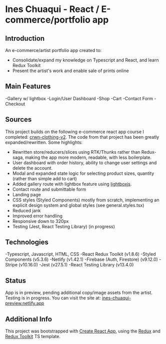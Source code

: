
# Ines Chuaqui - React / E-commerce/portfolio app

## Introduction

An e-commerce/artist portfolio app created to:
- Consolidate/expand my knowledge on Typescript and React, and learn Redux Toolkit
- Present the artist's work and enable sale of prints online

## Main Features

-Gallery w/ lightbox
-Login/User Dashboard
-Shop
-Cart
-Contact Form
-Checkout

## Sources

This project builds on the following e-commerce react app course I completed: [crwn-clothing-v2](https://github.com/ZhangMYihua/crwn-clothing-v2). The code from that project has been greatly expanded/rewritten. Some highlights:

- Rewritten store/reducers/slices using RTK/Thunks rather than Redux-saga, making the app more modern, readable, with less boilerplate.
- User dashboard with order history, ability to change user settings and delete the account. 
- Modal and expanded state logic for selecting product sizes, quantity (rather than simple add to cart)
- Added gallery route with lightbox feature using [lightboxjs](https://github.com/silvia-odwyer/lightbox.js).
- Contact route and submittable form
- Landing page
- CSS styles (Styled Components) mostly from scratch, implementing an explicit design system and global styles (see general.styles.tsx)
- Reduced jank
- Improved error handling
- Responsive down to 320px
- Testing (Jest, React Testing Library) (in progress)

## Technologies

-Typescript, Javascript, HTML, CSS
-React Redux Toolkit (v1.8.6)
-Styled Components (v5.3.6)
-Netlify (v1.42.1)
-Firebase (Auth, Firestore) (v9.12.0)
-Stripe (v10.16.0)
-Jest (v27.5.1)
-React Testing Library (v13.4.0)

## Status

App is in preview, pending additional copy/image assets from the artist.
Testing is in progress.
You can visit the site at: [ines-chuaqui-preview.netlify.app](https://ines-chuaqui-preview.netlify.app/)

## Additional Info

This project was bootstrapped with [Create React App](https://github.com/facebook/create-react-app), using the [Redux](https://redux.js.org/) and [Redux Toolkit](https://redux-toolkit.js.org/) TS template.
